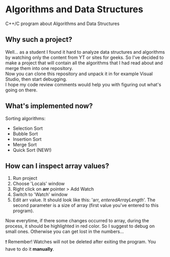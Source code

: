 # Algorithms and Data Structures
C++/C program about Algorithms and Data Structures

## Why such a project?
Well... as a student I found it hard to analyze data structures and algorithms by watching only the content from YT or sites for geeks.
So I've decided to make a project that will contain all the algorithms that I had read about and merge them into one repository.<br/>
Now you can clone this repository and unpack it in for example Visual Studio, then start debugging.<br/>
I hope my code review comments would help you with figuring out what's going on there.

## What's implemented now?
Sorting algorithms:
- Selection Sort
- Bubble Sort
- Insertion Sort
- Merge Sort
- Quick Sort (NEW!)

## How can I inspect array values?
1. Run project
2. Choose 'Locals' window
3. Right click on **arr** pointer > Add Watch
4. Switch to 'Watch' window
5. Edit arr value. It should look like this: 'arr, *enteredArrayLength*'. The second parameter is a size of array (first value you've entered to this program).

Now everytime, if there some changes occurred to array, during the process, it should be highlighted in red color. So I suggest to debug on small ones. Otherwise you can get lost in the numbers...

:heavy_exclamation_mark: Remember! Watches will not be deleted after exiting the program. You have to do it **manually**.
